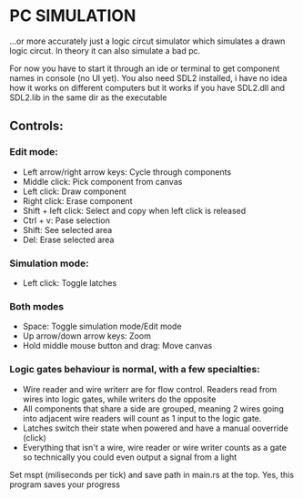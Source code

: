 # PC SIMULATION

...or more accurately just a logic circut simulator which simulates a drawn logic circut. In theory it can also simulate a bad pc.



For now you have to start it through an ide or terminal to get component names in console (no UI yet). You also need SDL2 installed, i have no idea how it works on different computers but it works if you have SDL2.dll and SDL2.lib in the same dir as the executable

## Controls:
###  Edit mode:
 - Left arrow/right arrow keys: Cycle through components
 - Middle click: Pick component from canvas
 - Left click: Draw component
 - Right click: Erase component
 - Shift + left click: Select and copy when left click is released
 - Ctrl + v: Pase selection
 - Shift: See selected area
 - Del: Erase selected area
###  Simulation mode:
 - Left click: Toggle latches
###  Both modes
 - Space: Toggle simulation mode/Edit mode
 - Up arrow/down arrow keys: Zoom
 - Hold middle mouse button and drag: Move canvas

### Logic gates behaviour is normal, with a few specialties:
- Wire reader and wire writerr are for flow control. Readers read from wires into logic gates, while writers do the opposite
- All components that share a side are grouped, meaning 2 wires going into adjacent wire readers will count as 1 input to the logic gate.
- Latches switch their state when powered and have a manual ooverride (click)
- Everything that isn't a wire, wire reader or wire writer counts as a gate so technically you could even output a signal from a light

Set mspt (miliseconds per tick) and save path in main.rs at the top. Yes, this program saves your progress
